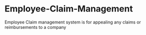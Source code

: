 # Employee-Claim-Management
Employee Claim management system is for appealing any claims or reimbursements to a company
